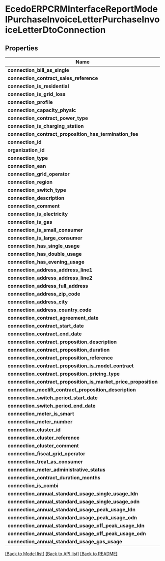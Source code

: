 # EcedoERPCRMInterfaceReportModelPurchaseInvoiceLetterPurchaseInvoiceLetterDtoConnection

## Properties
Name | Type | Description | Notes
------------ | ------------- | ------------- | -------------
**connection_bill_as_single** | **bool** |  | [optional] 
**connection_contract_sales_reference** | **string** |  | [optional] 
**connection_is_residential** | **bool** |  | [optional] 
**connection_is_grid_loss** | **bool** |  | [optional] 
**connection_profile** | **string** |  | [optional] 
**connection_capacity_physic** | **string** |  | [optional] 
**connection_contract_power_type** | **string** |  | [optional] 
**connection_is_charging_station** | **bool** |  | [optional] 
**connection_contract_proposition_has_termination_fee** | **bool** |  | [optional] 
**connection_id** | **string** |  | [optional] 
**organization_id** | **string** |  | [optional] 
**connection_type** | **string** |  | [optional] 
**connection_ean** | **string** |  | [optional] 
**connection_grid_operator** | **string** |  | [optional] 
**connection_region** | **string** |  | [optional] 
**connection_switch_type** | **string** |  | [optional] 
**connection_description** | **string** |  | [optional] 
**connection_comment** | **string** |  | [optional] 
**connection_is_electricity** | **bool** |  | [optional] 
**connection_is_gas** | **bool** |  | [optional] 
**connection_is_small_consumer** | **bool** |  | [optional] 
**connection_is_large_consumer** | **bool** |  | [optional] 
**connection_has_single_usage** | **bool** |  | [optional] 
**connection_has_double_usage** | **bool** |  | [optional] 
**connection_has_evening_usage** | **bool** |  | [optional] 
**connection_address_address_line1** | **string** |  | [optional] 
**connection_address_address_line2** | **string** |  | [optional] 
**connection_address_full_address** | **string** |  | [optional] 
**connection_address_zip_code** | **string** |  | [optional] 
**connection_address_city** | **string** |  | [optional] 
**connection_address_country_code** | **string** |  | [optional] 
**connection_contract_agreement_date** | [**\DateTime**](\DateTime.md) |  | [optional] 
**connection_contract_start_date** | [**\DateTime**](\DateTime.md) |  | [optional] 
**connection_contract_end_date** | [**\DateTime**](\DateTime.md) |  | [optional] 
**connection_contract_proposition_description** | **string** |  | [optional] 
**connection_contract_proposition_duration** | **string** |  | [optional] 
**connection_contract_proposition_reference** | **string** |  | [optional] 
**connection_contract_proposition_is_model_contract** | **bool** |  | [optional] 
**connection_contract_proposition_pricing_type** | **string** |  | [optional] 
**connection_contract_proposition_is_market_price_proposition** | **bool** |  | [optional] 
**connection_meelift_contract_proposition_description** | **string** |  | [optional] 
**connection_switch_period_start_date** | [**\DateTime**](\DateTime.md) |  | [optional] 
**connection_switch_period_end_date** | [**\DateTime**](\DateTime.md) |  | [optional] 
**connection_meter_is_smart** | **bool** |  | [optional] 
**connection_meter_number** | **string** |  | [optional] 
**connection_cluster_id** | **string** |  | [optional] 
**connection_cluster_reference** | **string** |  | [optional] 
**connection_cluster_comment** | **string** |  | [optional] 
**connection_fiscal_grid_operator** | **string** |  | [optional] 
**connection_treat_as_consumer** | **bool** |  | [optional] 
**connection_meter_administrative_status** | **string** |  | [optional] 
**connection_contract_duration_months** | **int** |  | [optional] 
**connection_is_combi** | **bool** |  | [optional] 
**connection_annual_standard_usage_single_usage_ldn** | **int** |  | [optional] 
**connection_annual_standard_usage_single_usage_odn** | **int** |  | [optional] 
**connection_annual_standard_usage_peak_usage_ldn** | **int** |  | [optional] 
**connection_annual_standard_usage_peak_usage_odn** | **int** |  | [optional] 
**connection_annual_standard_usage_off_peak_usage_ldn** | **int** |  | [optional] 
**connection_annual_standard_usage_off_peak_usage_odn** | **int** |  | [optional] 
**connection_annual_standard_usage_gas_usage** | **int** |  | [optional] 

[[Back to Model list]](../README.md#documentation-for-models) [[Back to API list]](../README.md#documentation-for-api-endpoints) [[Back to README]](../README.md)


